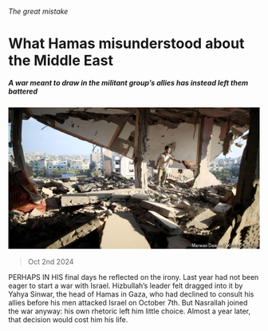 ###### The great mistake

# What Hamas misunderstood about the Middle East 

##### A war meant to draw in the militant group’s allies has instead left them battered 

![image](images/20241005_FBP502.jpg) 

> Oct 2nd 2024 

PERHAPS IN HIS final days he reflected on the irony. Last year  had not been eager to start a war with Israel. Hizbullah’s leader felt dragged into it by Yahya Sinwar, the head of Hamas in Gaza, who had declined to consult his allies before his men attacked Israel on October 7th. But Nasrallah joined the war anyway: his own rhetoric left him little choice. Almost a year later, that decision would cost him his life.


